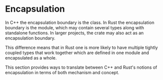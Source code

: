 # Encapsulation

In C++ the encapsulation boundary is the class. In Rust the encapsulation
boundary is the module, which may contain several types along with standalone
functions. In larger projects, the crate may also act as an encapsulation
boundary.

This difference means that in Rust one is more likely to have multiple tightly
coupled types that work together which are defined in one module and
encapsulated as a whole.

This section provides ways to translate between C++ and Rust's notions of
encapsulation in terms of both mechanism and concept.
